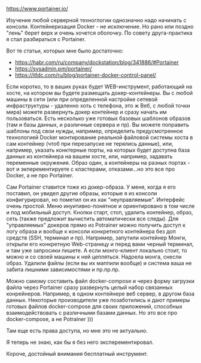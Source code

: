 https://www.portainer.io/

Изучение любой серверной техноглогии однозначно надо начинать с консоли. 
Контейнеризация Docker - не исключение. Но рано или поздно "лень" берет верх и очень хочется оболочку. По совету друга-практика я стал разбираться с Portainer.

Вот те статьи, которых мне было достаточно:

* https://habr.com/ru/company/dockstation/blog/341886/#Portainer
* https://sysadmin.pm/portainer/
* https://itldc.com/ru/blog/portainer-docker-control-panel/
 
Если коротко, то в ваших руках будет WEB-инструмент, работающий на хосте, на котором вы будете размещать докер-контейнеры. Вы с любой машины в сети (или при определенной настройке сетевой инфраструктуры - удаленно хоть с телефона, это ж Веб, с любой точки мира) можете развернуть докер контейнер и сразу начать им пользоваться. Есть несколько уже готовых базовых шаблонов образов (там и базы данных, и различные сервера и пр). Вы можете поправить шаблоны под свои нужды, например, определить предусмотренное технологией Docker монтирование реальной файловой системы хоста в сам контейнер (чтоб при перезапуске не терялись данные), или, например, указать конктерные порты, на которых будет доступна база данных из контейнера на вашем хосте, или, например, задавать переменные окружения. Образ один, а контейнеры на разных портах - вот и экперементируете с кластерами, отказами...но это все про Docker, а не про Portainer.

Сам Portainer ставится тоже из докер-образа. У меня, когда я его поставил, он увидел другие образы, которые я из консоли конфигурировал, но пометил он их как "неуправляемые".
Интерфейс очень простой. Меню инуитивно-понятное и ориентировано в том числе и под мобильный доступ. Кнопки старт, стоп, удалить контейнер, образ, сеть (также предложит вычистить автоматически все следы). Для "управляемых" докеров прямо из Potrainer можно получить доступ к логу образа и вообще к консоли конкретного контейнера без доп средств (SSH, терминал и пр). Например, запутили контейнер Монги, открыли его конкретную Web-страницу и перед вами черный терминал, и там уже запросики пишете. А если монго-клиент локально стоит, то можно и со своей машины к ней цепляться. Надоела монга, снесли образ. Удалили файлы (если вы их маппили вообще) и система ваша не забита лишними зависимостями и пр.пр.пр.

Можно самому составить файл docker-compose и через форму загрузки файла через Portainer сразу развернуть целый набор связанных конрейнеров. Например, в одном контейнере веб сервер, в другом база данных. Некоторые производители уже позаботились и дают примеры готовых файлов docker-compose для своих приложений, способных взаимодействовать с различными базами данных. Но это все про docker-compose, а не Potrainer )))

Там еще есть права доступа, но мне это не актуально. 

Я теперь не знаю, как бы я без него эксперементировал.

Короче, достойный внимания бесплатный инструмент.